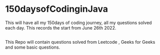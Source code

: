 # 150daysofCodinginJava
This will have all my 150days of coding journey, all my questions solved each day. This records the start from June 26th 2022.

##

This Repo will contain questions solved from Leetcode , Geeks for Geeks and some basic questions.
